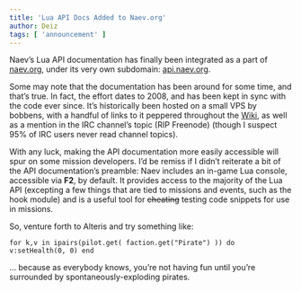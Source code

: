 ```yaml
---
title: 'Lua API Docs Added to Naev.org'
author: Deiz
tags: [ 'announcement' ]
---
```


Naev’s Lua API documentation has finally been integrated as a part of [naev.org](https://naev.org), under its very own subdomain: [api.naev.org](https://naev.org/api/).

Some may note that the documentation has been around for some time, and that’s true. In fact, the effort dates to 2008, and has been kept in sync with the code ever since. It’s historically been hosted on a small VPS by bobbens, with a handful of links to it peppered throughout the [Wiki](https://github.com/naev/naev/wiki), as well as a mention in the IRC channel’s topic (RIP Freenode) (though I suspect 95% of IRC users never read channel topics).

With any luck, making the API documentation more easily accessible will spur on some mission developers. I’d be remiss if I didn’t reiterate a bit of the API documentation’s preamble: Naev includes an in-game Lua console, accessible via **F2**, by default. It provides access to the majority of the Lua API (excepting a few things that are tied to missions and events, such as the hook module) and is a useful tool for ~~cheating~~ testing code snippets for use in missions.

So, venture forth to Alteris and try something like:

`for k,v in ipairs(pilot.get( faction.get("Pirate") )) do v:setHealth(0, 0) end`

… because as everybody knows, you’re not having fun until you’re surrounded by spontaneously-exploding pirates.
